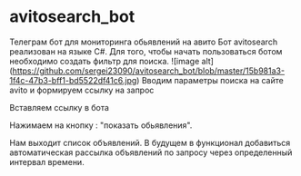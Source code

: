 # avitosearch_bot
Телеграм бот для мониторинга обьявлений на авито
Бот avitosearch реализован на языке C#.
Для того, чтобы начать пользоваться ботом необходимо создать фильтр для поиска.
![image alt] (https://github.com/sergei23090/avitosearch_bot/blob/master/15b981a3-1f4c-47b3-bff1-bd5522df41c6.jpg)
Вводим параметры поиска на сайте avito и формируем ссылку на запрос
 
Вставляем ссылку в бота
 
Нажимаем на кнопку : "показать обьявления".
 
Нам выходит список объявлений. В будущем в функционал добавиться автоматическая рассылка объявлений по запросу через определенный интервал времени. 
